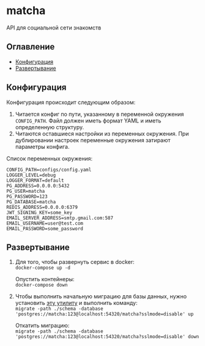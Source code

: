 # matcha
API для социальной сети знакомств  

## Оглавление
- [Конфигурация](#configuration)
- [Развертывание](#deployment)

<a name="configuration"></a>
## Конфигурация
Конфигурация происходит следующим образом:  
1. Читается конфиг по пути, указанному в переменной окружения `CONFIG_PATH`.
Файл должен иметь формат YAML и иметь определенную структуру.
2. Читаются оставшиеся настройки из переменных окружения.
При дублировании настроек переменные окружения затирают параметры конфига.

Список переменных окружения:  
```
CONFIG_PATH=configs/config.yaml
LOGGER_LEVEL=debug
LOGGER_FORMAT=default
PG_ADDRESS=0.0.0.0:5432
PG_USER=matcha
PG_PASSWORD=123
PG_DATABASE=matcha
REDIS_ADDRESS=0.0.0.0:6379
JWT_SIGNING_KEY=some_key
EMAIL_SERVER_ADDRESS=smtp.gmail.com:587
EMAIL_USERNAME=user@test.com
EMAIL_PASSWORD=some_password
```

<a name="deployment"></a>
## Развертывание
1. Для того, чтобы развернуть сервис в docker:  
```docker-compose up -d```  

    Опустить контейнеры:  
```docker-compose down```  
2. Чтобы выполнить начальную миграцию для базы данных, нужно установить <a href="https://github.com/golang-migrate/migrate">эту утилиту</a> и выполнить команду:  
```migrate -path ./schema -database 'postgres://matcha:123@localhost:54320/matcha?sslmode=disable' up```  

    Откатить миграцию:  
```migrate -path ./schema -database 'postgres://matcha:123@localhost:54320/matcha?sslmode=disable' down```  
